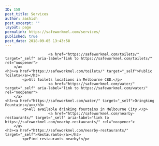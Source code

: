 ```yaml
---
ID: 158
post_title: Services
author: aashish
post_excerpt: ""
layout: page
permalink: https://safeworkmel.com/services/
published: true
post_date: 2018-09-05 13:43:58
---
```

<!-- wp:fl-builder/layout -->
						<a href="https://safeworkmel.com/toilets/" target="_self" aria-label="link to https://safeworkmel.com/toilets/" rel="noopener">
		</a>	
	<h3><a href="https://safeworkmel.com/toilets/" target="_self">Public Toilets</a></h3>		
			<p>All toilets locations in Melbourne CBD.</p>
						<a href="https://safeworkmel.com/water/" target="_self" aria-label="link to https://safeworkmel.com/water/" rel="noopener">
		</a>	
	<h3><a href="https://safeworkmel.com/water/" target="_self">Dringking Fountains</a></h3>		
			<p>All available drinking fountains in Melbourne City.</p>
						<a href="https://safeworkmel.com/nearby-restaurants/" target="_self" aria-label="link to https://safeworkmel.com/nearby-restaurants/" rel="noopener">
		</a>	
	<h3><a href="https://safeworkmel.com/nearby-restaurants/" target="_self">Restaurants</a></h3>		
			<p>Find restaurants nearby!</p>
<!-- /wp:fl-builder/layout -->